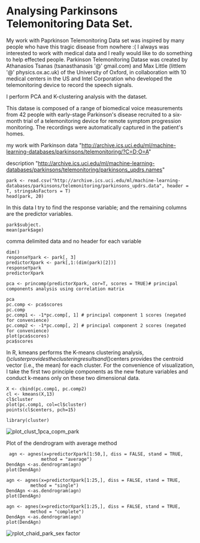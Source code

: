 # Analysing Parkinsons Telemonitoring Data Set.
My work with Paprkinson Telemonitoring Data set was  inspired  by many people who have this tragic disease from nowhere :( 
I always was interested to work with medical data and I really would like to do something to help effected people. Parkinson Telemonitoring Datase was created by Athanasios Tsanas (tsanasthanasis '@' gmail.com) 
and Max Little (littlem '@' physics.ox.ac.uk) of the University of Oxford, in 
collaboration with 10 medical centers in the US and Intel Corporation who 
developed the telemonitoring device to record the speech signals.

I perform PCA and K-clustering analysis with the dataset. 

This datase is composed of a range of biomedical voice measurements from 42 people with early-stage Parkinson's disease recruited to a six-month trial of a telemonitoring device for remote symptom progression monitoring. The recordings were automatically captured in the patient's homes.

  my work with Parkinson data  "http://archive.ics.uci.edu/ml/machine-learning-databases/parkinsons/telemonitoring/?C=D;O=A"
 
  description "http://archive.ics.uci.edu/ml/machine-learning-databases/parkinsons/telemonitoring/parkinsons_updrs.names" 

    park <- read.csv("http://archive.ics.uci.edu/ml/machine-learning-databases/parkinsons/telemonitoring/parkinsons_updrs.data", header = T, stringsAsFactors = T)
    head(park, 20)
In this data I try to find the response variable; and the remaining columns are the predictor variables.


    park$subject.
    mean(park$age)
 comma delimited data and no header for each variable

    dim()
    responseYpark <- park[, 3]
    predictorXpark <- park[,1:(dim(park)[2])]
    responseYpark
    predictorXpark

    pca <- princomp(predictorXpark, cor=T, scores = TRUE)# principal components analysis using correlation matrix

    pca
    pc.comp <- pca$scores
    pc.comp
    pc.comp1 <- -1*pc.comp[, 1] # principal component 1 scores (negated for convenience)
    pc.comp2 <- -1*pc.comp[, 2] # principal component 2 scores (negated for convenience)
    plot(pca$scores)
    pca$scores
In R, kmeans performs the K-means clustering analysis, ()$cluster provides the clustering results and ()$centers provides the centroid vector (i.e., the mean) for each cluster.
For the convenience of visualization, I take the first two principle components as the new feature variables and conduct k-means only on these two dimensional data.

    X <- cbind(pc.comp1, pc.comp2)
    cl <- kmeans(X,13)
    cl$cluster
    plot(pc.comp1, col=cl$cluster)
    points(cl$centers, pch=15)

    library(cluster)
        
![plot_clust_1pca_copm_park](https://user-images.githubusercontent.com/16123495/38159815-963b5398-3465-11e8-85db-c66cb9c4654b.png)

Plot of the dendrogram with average method

     agn <- agnes(x=predictorXpark[1:50,], diss = FALSE, stand = TRUE, 
                 method = "average")
    DendAgn <-as.dendrogram(agn)
    plot(DendAgn)

    agn <- agnes(x=predictorXpark[1:25,], diss = FALSE, stand = TRUE,
             method = "single")
    DendAgn <-as.dendrogram(agn)
    plot(DendAgn)

    agn <- agnes(x=predictorXpark[1:25,], diss = FALSE, stand = TRUE,
             method = "complete")
    DendAgn <-as.dendrogram(agn)
    plot(DendAgn)
    
![rplot_chaid_park_sex factor](https://user-images.githubusercontent.com/16123495/38159836-2afde568-3466-11e8-8d22-7bd98d25f261.png)
